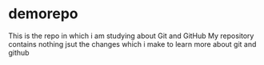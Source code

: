 # demorepo
This is the repo in which i am studying about Git and GitHub 
My repository contains nothing jsut the changes which i make to learn more about git and github
